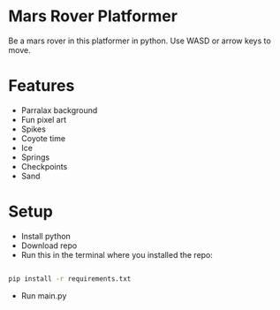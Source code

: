 # Mars Rover Platformer

Be a mars rover in this platformer in python. Use WASD or arrow keys to move.


# Features

- Parralax background
- Fun pixel art
- Spikes
- Coyote time
- Ice
- Springs
- Checkpoints
- Sand


# Setup

- Install python
- Download repo
- Run this in the terminal where you installed the repo:

~~~bash

pip install -r requirements.txt

~~~

- Run main.py
